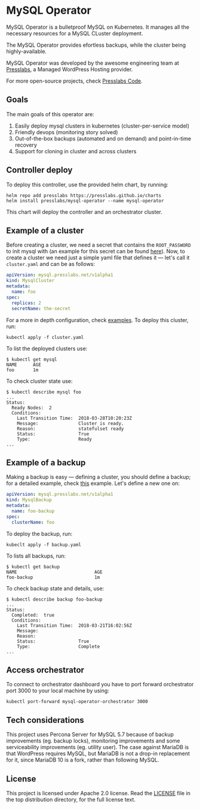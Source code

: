 # MySQL Operator

MySQL Operator is a bulletproof MySQL on Kubernetes. It manages all the necessary resources for a MySQL CLuster deployment. 

The MySQL Operator provides efortless backups, while the cluster being highly-available.

MySQL Operator was developed by the awesome engineering team at [Presslabs](https://www.presslabs.com/), 
a Managed WordPress Hosting provider.

For more open-source projects, check [Presslabs Code](https://www.presslabs.org/). 

## Goals

The main goals of this operator are:

1. Easily deploy mysql clusters in kubernetes (cluster-per-service model)
2. Friendly devops (monitoring story solved)
3. Out-of-the-box backups (automated and on demand) and point-in-time recovery
4. Support for cloning in cluster and across clusters

## Controller deploy

To deploy this controller, use the provided helm chart, by running:
```
helm repo add presslabs https://presslabs.github.io/charts
helm install presslabs/mysql-operator --name mysql-operator
```

This chart will deploy the controller and an orchestrator cluster.


## Example of a cluster

Before creating a cluster, we need a secret that contains the `ROOT_PASSWORD` to
init mysql with (an example for this secret can be found
[here](examples/example-backup-secret.yaml)). Now, to create a cluster we need
just a simple yaml file that defines it — let's call it
`cluster.yaml` and can be as follows:

```yaml
apiVersion: mysql.presslabs.net/v1alpha1
kind: MysqlCluster
metadata:
  name: foo
spec:
  replicas: 2
  secretName: the-secret
```

For a more in depth configuration, check [examples](examples/). To deploy this
cluster, run:

```
kubectl apply -f cluster.yaml
```

To list the deployed clusters use:
```
$ kubectl get mysql
NAME      AGE
foo       1m
```

To check cluster state use:
```
$ kubectl describe mysql foo
...
Status:
  Ready Nodes:  2
  Conditions:
    Last Transition Time:  2018-03-28T10:20:23Z
    Message:               Cluster is ready.
    Reason:                statefulset ready
    Status:                True
    Type:                  Ready
...
```

## Example of a backup

Making a backup is easy — defining a cluster, you should define a backup;
for a detailed example, check [this](examples/example-backup.yaml) example. Let's
define a new one on:

```yaml
apiVersion: mysql.presslabs.net/v1alpha1
kind: MysqlBackup
metadata:
  name: foo-backup
spec:
  clusterName: foo
```

To deploy the backup, run:
```
kubeclt apply -f backup.yaml
```

To lists all backups, run:
```
$ kubectl get backup
NAME                             AGE
foo-backup                       1m
```

To check backup state and details, use:
```
$ kubectl describe backup foo-backup
...
Status:
  Completed:  true
  Conditions:
    Last Transition Time:  2018-03-21T16:02:56Z
    Message:               
    Reason:                
    Status:                True
    Type:                  Complete
...
```

## Access orchestrator
To connect to orchestrator dashboard you have to port forward orchestrator port
3000 to your local machine by using:

```
kubectl port-forward mysql-operator-orchestrator 3000
```


## Tech considerations

This project uses Percona Server for MySQL 5.7 because of backup improvements
(eg. backup locks), monitoring improvements and some serviceability improvements
(eg. utility user). The case against MariaDB is that WordPress requires MySQL,
but MariaDB is not a drop-in replacement for it, since MariaDB 10 is a fork,
rather than following MySQL.

## License

This project is licensed under Apache 2.0 license. Read the [LICENSE](LICENSE) file in the
top distribution directory, for the full license text.
